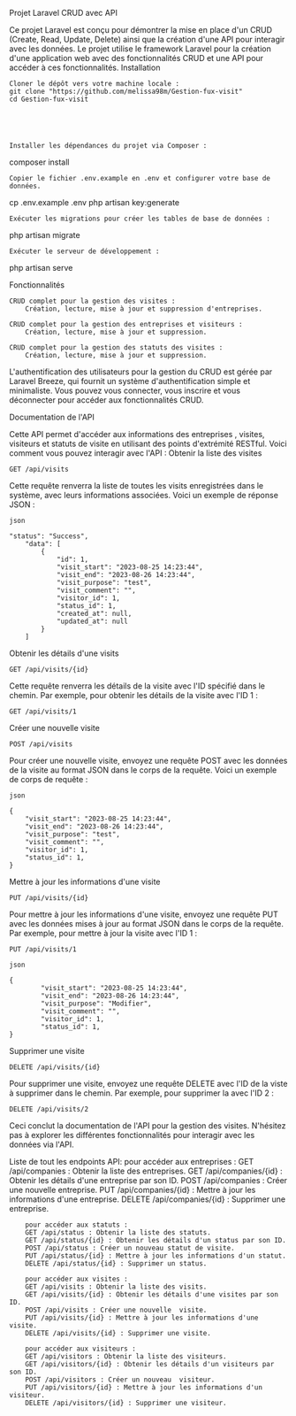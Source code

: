 Projet Laravel CRUD avec API

Ce projet Laravel est conçu pour démontrer la mise en place d'un CRUD (Create, Read, Update, Delete) ainsi que la création d'une API pour interagir avec les données. Le projet utilise le framework Laravel pour la création d'une application web avec des fonctionnalités CRUD et une API pour accéder à ces fonctionnalités.
Installation

    Cloner le dépôt vers votre machine locale :
    git clone "https://github.com/melissa98m/Gestion-fux-visit"
    cd Gestion-fux-visit





    Installer les dépendances du projet via Composer :



composer install

    Copier le fichier .env.example en .env et configurer votre base de données.



cp .env.example .env
php artisan key:generate

    Exécuter les migrations pour créer les tables de base de données :



php artisan migrate

    Exécuter le serveur de développement :



php artisan serve

Fonctionnalités

    CRUD complet pour la gestion des visites :
        Création, lecture, mise à jour et suppression d'entreprises.
    
    CRUD complet pour la gestion des entreprises et visiteurs :
        Création, lecture, mise à jour et suppression.

    CRUD complet pour la gestion des statuts des visites :
        Création, lecture, mise à jour et suppression.

L'authentification des utilisateurs pour la gestion du CRUD est gérée par Laravel Breeze, qui fournit un système d'authentification simple et minimaliste. Vous pouvez vous connecter, vous inscrire et vous déconnecter pour accéder aux fonctionnalités CRUD.

Documentation de l'API

Cette API permet d'accéder aux informations des entreprises , visites, visiteurs et statuts de visite en utilisant des points d'extrémité RESTful. Voici comment vous pouvez interagir avec l'API :
Obtenir la liste des visites

    GET /api/visits

Cette requête renverra la liste de toutes les visits enregistrées dans le système, avec leurs informations associées. Voici un exemple de réponse JSON :

    json
    
    "status": "Success",
        "data": [
            {
                "id": 1,
                "visit_start": "2023-08-25 14:23:44",
                "visit_end": "2023-08-26 14:23:44",
                "visit_purpose": "test",
                "visit_comment": "",
                "visitor_id": 1,
                "status_id": 1,
                "created_at": null,
                "updated_at": null
            }
        ]

Obtenir les détails d'une visits


    GET /api/visits/{id}

Cette requête renverra les détails de la visite avec l'ID spécifié dans le chemin. Par exemple, pour obtenir les détails de la visite avec l'ID 1 :


    GET /api/visits/1

Créer une nouvelle visite

    POST /api/visits

Pour créer une nouvelle visite, envoyez une requête POST avec les données de la visite au format JSON dans le corps de la requête. Voici un exemple de corps de requête :

    json
    
    {
        "visit_start": "2023-08-25 14:23:44",
        "visit_end": "2023-08-26 14:23:44",
        "visit_purpose": "test",
        "visit_comment": "",
        "visitor_id": 1,
        "status_id": 1,
    }

Mettre à jour les informations d'une visite


    PUT /api/visits/{id}

Pour mettre à jour les informations d'une visite, envoyez une requête PUT avec les données mises à jour au format JSON dans le corps de la requête. Par exemple, pour mettre à jour la visite avec l'ID 1 :


    PUT /api/visits/1

    json
    
    {
            "visit_start": "2023-08-25 14:23:44",
            "visit_end": "2023-08-26 14:23:44",
            "visit_purpose": "Modifier",
            "visit_comment": "",
            "visitor_id": 1,
            "status_id": 1,
    }

Supprimer une visite



    DELETE /api/visits/{id}

Pour supprimer une visite, envoyez une requête DELETE avec l'ID de la viste à supprimer dans le chemin. Par exemple, pour supprimer la avec l'ID 2 :


    DELETE /api/visits/2

Ceci conclut la documentation de l'API pour la gestion des visites. N'hésitez pas à explorer les différentes fonctionnalités pour interagir avec les données via l'API.

Liste de tout les endpoints
    API: pour accéder aux entreprises :
        GET /api/companies : Obtenir la liste des entreprises.
        GET /api/companies/{id} : Obtenir les détails d'une entreprise par son ID.
        POST /api/companies : Créer une nouvelle entreprise.
        PUT /api/companies/{id} : Mettre à jour les informations d'une entreprise.
        DELETE /api/companies/{id} : Supprimer une entreprise.

        pour accéder aux statuts :
        GET /api/status : Obtenir la liste des statuts.
        GET /api/status/{id} : Obtenir les détails d'un status par son ID.
        POST /api/status : Créer un nouveau statut de visite.
        PUT /api/status/{id} : Mettre à jour les informations d'un statut.
        DELETE /api/status/{id} : Supprimer un status.

        pour accéder aux visites :
        GET /api/visits : Obtenir la liste des visits.
        GET /api/visits/{id} : Obtenir les détails d'une visites par son ID.
        POST /api/visits : Créer une nouvelle  visite.
        PUT /api/visits/{id} : Mettre à jour les informations d'une visite.
        DELETE /api/visits/{id} : Supprimer une visite.

        pour accéder aux visiteurs :
        GET /api/visitors : Obtenir la liste des visiteurs.
        GET /api/visitors/{id} : Obtenir les détails d'un visiteurs par son ID.
        POST /api/visitors : Créer un nouveau  visiteur.
        PUT /api/visitors/{id} : Mettre à jour les informations d'un visiteur.
        DELETE /api/visitors/{id} : Supprimer une visiteur.
